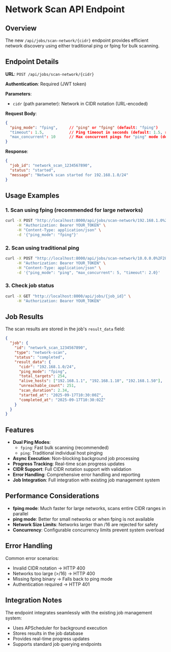 # Network Scan API Endpoint

## Overview

The new `/api/jobs/scan-network/{cidr}` endpoint provides efficient network discovery using either traditional ping or fping for bulk scanning.

## Endpoint Details

**URL**: `POST /api/jobs/scan-network/{cidr}`

**Authentication**: Required (JWT token)

**Parameters**:
- `cidr` (path parameter): Network in CIDR notation (URL-encoded)

**Request Body**:
```json
{
  "ping_mode": "fping",     // "ping" or "fping" (default: "fping")
  "timeout": 1.5,           // Ping timeout in seconds (default: 1.5, range: 0.1-10.0)
  "max_concurrent": 10      // Max concurrent pings for "ping" mode (default: 10, range: 1-100)
}
```

**Response**:
```json
{
  "job_id": "network_scan_1234567890",
  "status": "started",
  "message": "Network scan started for 192.168.1.0/24"
}
```

## Usage Examples

### 1. Scan using fping (recommended for large networks)
```bash
curl -X POST "http://localhost:8000/api/jobs/scan-network/192.168.1.0%2F24" \
     -H "Authorization: Bearer YOUR_TOKEN" \
     -H "Content-Type: application/json" \
     -d '{"ping_mode": "fping"}'
```

### 2. Scan using traditional ping
```bash
curl -X POST "http://localhost:8000/api/jobs/scan-network/10.0.0.0%2F28" \
     -H "Authorization: Bearer YOUR_TOKEN" \
     -H "Content-Type: application/json" \
     -d '{"ping_mode": "ping", "max_concurrent": 5, "timeout": 2.0}'
```

### 3. Check job status
```bash
curl -X GET "http://localhost:8000/api/jobs/{job_id}" \
     -H "Authorization: Bearer YOUR_TOKEN"
```

## Job Results

The scan results are stored in the job's `result_data` field:

```json
{
  "job": {
    "id": "network_scan_1234567890",
    "type": "network-scan",
    "status": "completed",
    "result_data": {
      "cidr": "192.168.1.0/24",
      "ping_mode": "fping",
      "total_targets": 254,
      "alive_hosts": ["192.168.1.1", "192.168.1.10", "192.168.1.50"],
      "unreachable_count": 251,
      "scan_duration": 2.34,
      "started_at": "2025-09-17T10:30:00Z",
      "completed_at": "2025-09-17T10:30:02Z"
    }
  }
}
```

## Features

- **Dual Ping Modes**: 
  - `fping`: Fast bulk scanning (recommended)
  - `ping`: Traditional individual host pinging
- **Async Execution**: Non-blocking background job processing
- **Progress Tracking**: Real-time scan progress updates
- **CIDR Support**: Full CIDR notation support with validation
- **Error Handling**: Comprehensive error handling and reporting
- **Job Integration**: Full integration with existing job management system

## Performance Considerations

- **fping mode**: Much faster for large networks, scans entire CIDR ranges in parallel
- **ping mode**: Better for small networks or when fping is not available
- **Network Size Limits**: Networks larger than /16 are rejected for safety
- **Concurrency**: Configurable concurrency limits prevent system overload

## Error Handling

Common error scenarios:
- Invalid CIDR notation → HTTP 400
- Networks too large (>/16) → HTTP 400  
- Missing fping binary → Falls back to ping mode
- Authentication required → HTTP 401

## Integration Notes

The endpoint integrates seamlessly with the existing job management system:
- Uses APScheduler for background execution
- Stores results in the job database
- Provides real-time progress updates
- Supports standard job querying endpoints